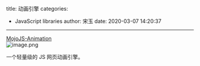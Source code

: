 title: 动画引擎
categories:
 - JavaScript libraries
author: 宋玉
date: 2020-03-07 14:20:37
---
[MojoJS-Animation](https://github.com/scottcgi/MojoJS-Animation)<br />![image.png](https://cdn.nlark.com/yuque/0/2020/png/394169/1583562015425-b52a4ae2-e877-49f0-88b3-4594483f401e.png#align=left&display=inline&height=764&name=image.png&originHeight=1528&originWidth=2880&size=142191&status=done&style=none&width=1440)

一个轻量级的 JS 网页动画引擎。
